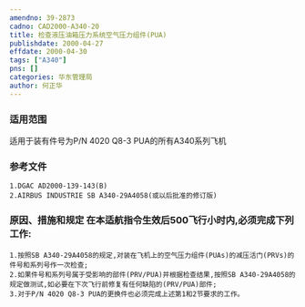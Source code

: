 ```yaml
---
amendno: 39-2873  
cadno: CAD2000-A340-20  
title: 检查液压油箱压力系统空气压力组件(PUA)  
publishdate: 2000-04-27  
effdate: 2000-04-30  
tags: ["A340"]  
pns: []  
categories: 华东管理局  
author: 何正华  
---
```

  
### 适用范围  
适用于装有件号为P/N 4020 Q8-3 PUA的所有A340系列飞机  
  
<!--more-->  
### 参考文件  
    1.DGAC AD2000-139-143(B)  
    2.AIRBUS INDUSTRIE SB A340-29A4058(或以后批准的修订版)  
  
### 原因、措施和规定     在本适航指令生效后500飞行小时内,必须完成下列工作:  
    1.按照SB A340-29A4058的规定,对装在飞机上的空气压力组件(PUAs)的减压活门(PRVs)的件号和系列号作一次检查;  
    2.如果件号和系列号属于受影响的部件(PRV/PUA)并根据检查结果,按照SB A340-29A4058的规定做测试,如必要在下次飞行前修复有任何缺陷的(PRV/PUA)部件;  
    3.对于P/N 4020 Q8-3 PUA的更换件也必须完成上述第1和2节要求的工作。  
  

